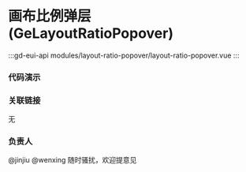 # 画布比例弹层 (GeLayoutRatioPopover)

:::gd-eui-api modules/layout-ratio-popover/layout-ratio-popover.vue
:::

### 代码演示

<code-box name="demo-layout-ratio-popover"></code-box>

### 关联链接

无

### 负责人

@jinjiu @wenxing 随时骚扰，欢迎提意见
